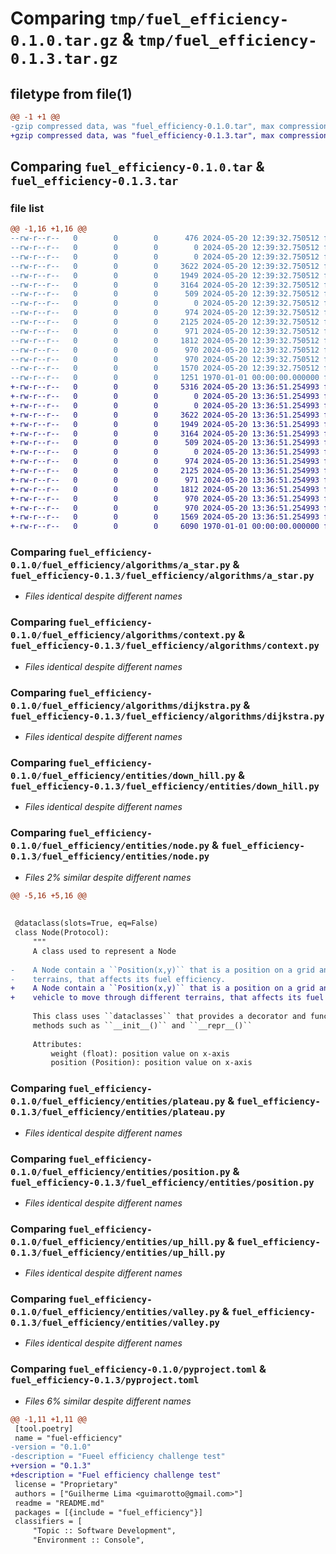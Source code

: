 # Comparing `tmp/fuel_efficiency-0.1.0.tar.gz` & `tmp/fuel_efficiency-0.1.3.tar.gz`

## filetype from file(1)

```diff
@@ -1 +1 @@
-gzip compressed data, was "fuel_efficiency-0.1.0.tar", max compression
+gzip compressed data, was "fuel_efficiency-0.1.3.tar", max compression
```

## Comparing `fuel_efficiency-0.1.0.tar` & `fuel_efficiency-0.1.3.tar`

### file list

```diff
@@ -1,16 +1,16 @@
--rw-r--r--   0        0        0      476 2024-05-20 12:39:32.750512 fuel_efficiency-0.1.0/README.md
--rw-r--r--   0        0        0        0 2024-05-20 12:39:32.750512 fuel_efficiency-0.1.0/fuel_efficiency/__init__.py
--rw-r--r--   0        0        0        0 2024-05-20 12:39:32.750512 fuel_efficiency-0.1.0/fuel_efficiency/algorithms/__init__.py
--rw-r--r--   0        0        0     3622 2024-05-20 12:39:32.750512 fuel_efficiency-0.1.0/fuel_efficiency/algorithms/a_star.py
--rw-r--r--   0        0        0     1949 2024-05-20 12:39:32.750512 fuel_efficiency-0.1.0/fuel_efficiency/algorithms/context.py
--rw-r--r--   0        0        0     3164 2024-05-20 12:39:32.750512 fuel_efficiency-0.1.0/fuel_efficiency/algorithms/dijkstra.py
--rw-r--r--   0        0        0      509 2024-05-20 12:39:32.750512 fuel_efficiency-0.1.0/fuel_efficiency/algorithms/path_finding.py
--rw-r--r--   0        0        0        0 2024-05-20 12:39:32.750512 fuel_efficiency-0.1.0/fuel_efficiency/entities/__init__.py
--rw-r--r--   0        0        0      974 2024-05-20 12:39:32.750512 fuel_efficiency-0.1.0/fuel_efficiency/entities/down_hill.py
--rw-r--r--   0        0        0     2125 2024-05-20 12:39:32.750512 fuel_efficiency-0.1.0/fuel_efficiency/entities/node.py
--rw-r--r--   0        0        0      971 2024-05-20 12:39:32.750512 fuel_efficiency-0.1.0/fuel_efficiency/entities/plateau.py
--rw-r--r--   0        0        0     1812 2024-05-20 12:39:32.750512 fuel_efficiency-0.1.0/fuel_efficiency/entities/position.py
--rw-r--r--   0        0        0      970 2024-05-20 12:39:32.750512 fuel_efficiency-0.1.0/fuel_efficiency/entities/up_hill.py
--rw-r--r--   0        0        0      970 2024-05-20 12:39:32.750512 fuel_efficiency-0.1.0/fuel_efficiency/entities/valley.py
--rw-r--r--   0        0        0     1570 2024-05-20 12:39:32.750512 fuel_efficiency-0.1.0/pyproject.toml
--rw-r--r--   0        0        0     1251 1970-01-01 00:00:00.000000 fuel_efficiency-0.1.0/PKG-INFO
+-rw-r--r--   0        0        0     5316 2024-05-20 13:36:51.254993 fuel_efficiency-0.1.3/README.md
+-rw-r--r--   0        0        0        0 2024-05-20 13:36:51.254993 fuel_efficiency-0.1.3/fuel_efficiency/__init__.py
+-rw-r--r--   0        0        0        0 2024-05-20 13:36:51.254993 fuel_efficiency-0.1.3/fuel_efficiency/algorithms/__init__.py
+-rw-r--r--   0        0        0     3622 2024-05-20 13:36:51.254993 fuel_efficiency-0.1.3/fuel_efficiency/algorithms/a_star.py
+-rw-r--r--   0        0        0     1949 2024-05-20 13:36:51.254993 fuel_efficiency-0.1.3/fuel_efficiency/algorithms/context.py
+-rw-r--r--   0        0        0     3164 2024-05-20 13:36:51.254993 fuel_efficiency-0.1.3/fuel_efficiency/algorithms/dijkstra.py
+-rw-r--r--   0        0        0      509 2024-05-20 13:36:51.254993 fuel_efficiency-0.1.3/fuel_efficiency/algorithms/path_finding.py
+-rw-r--r--   0        0        0        0 2024-05-20 13:36:51.254993 fuel_efficiency-0.1.3/fuel_efficiency/entities/__init__.py
+-rw-r--r--   0        0        0      974 2024-05-20 13:36:51.254993 fuel_efficiency-0.1.3/fuel_efficiency/entities/down_hill.py
+-rw-r--r--   0        0        0     2125 2024-05-20 13:36:51.254993 fuel_efficiency-0.1.3/fuel_efficiency/entities/node.py
+-rw-r--r--   0        0        0      971 2024-05-20 13:36:51.254993 fuel_efficiency-0.1.3/fuel_efficiency/entities/plateau.py
+-rw-r--r--   0        0        0     1812 2024-05-20 13:36:51.254993 fuel_efficiency-0.1.3/fuel_efficiency/entities/position.py
+-rw-r--r--   0        0        0      970 2024-05-20 13:36:51.254993 fuel_efficiency-0.1.3/fuel_efficiency/entities/up_hill.py
+-rw-r--r--   0        0        0      970 2024-05-20 13:36:51.254993 fuel_efficiency-0.1.3/fuel_efficiency/entities/valley.py
+-rw-r--r--   0        0        0     1569 2024-05-20 13:36:51.254993 fuel_efficiency-0.1.3/pyproject.toml
+-rw-r--r--   0        0        0     6090 1970-01-01 00:00:00.000000 fuel_efficiency-0.1.3/PKG-INFO
```

### Comparing `fuel_efficiency-0.1.0/fuel_efficiency/algorithms/a_star.py` & `fuel_efficiency-0.1.3/fuel_efficiency/algorithms/a_star.py`

 * *Files identical despite different names*

### Comparing `fuel_efficiency-0.1.0/fuel_efficiency/algorithms/context.py` & `fuel_efficiency-0.1.3/fuel_efficiency/algorithms/context.py`

 * *Files identical despite different names*

### Comparing `fuel_efficiency-0.1.0/fuel_efficiency/algorithms/dijkstra.py` & `fuel_efficiency-0.1.3/fuel_efficiency/algorithms/dijkstra.py`

 * *Files identical despite different names*

### Comparing `fuel_efficiency-0.1.0/fuel_efficiency/entities/down_hill.py` & `fuel_efficiency-0.1.3/fuel_efficiency/entities/down_hill.py`

 * *Files identical despite different names*

### Comparing `fuel_efficiency-0.1.0/fuel_efficiency/entities/node.py` & `fuel_efficiency-0.1.3/fuel_efficiency/entities/node.py`

 * *Files 2% similar despite different names*

```diff
@@ -5,16 +5,16 @@
 
 
 @dataclass(slots=True, eq=False)
 class Node(Protocol):
     """
     A class used to represent a Node
 
-    A Node contain a ``Position(x,y)`` that is a position on a grid and a ``weight`` that represents the weight for a vehicle to move through different
-    terrains, that affects its fuel efficiency.
+    A Node contain a ``Position(x,y)`` that is a position on a grid and a ``weight`` that represents the weight for a
+    vehicle to move through different terrains, that affects its fuel efficiency.
 
     This class uses ``dataclasses`` that provides a decorator and functions for automatically adding generated special
     methods such as ``__init__()`` and ``__repr__()``
 
     Attributes:
         weight (float): position value on x-axis
         position (Position): position value on x-axis
```

### Comparing `fuel_efficiency-0.1.0/fuel_efficiency/entities/plateau.py` & `fuel_efficiency-0.1.3/fuel_efficiency/entities/plateau.py`

 * *Files identical despite different names*

### Comparing `fuel_efficiency-0.1.0/fuel_efficiency/entities/position.py` & `fuel_efficiency-0.1.3/fuel_efficiency/entities/position.py`

 * *Files identical despite different names*

### Comparing `fuel_efficiency-0.1.0/fuel_efficiency/entities/up_hill.py` & `fuel_efficiency-0.1.3/fuel_efficiency/entities/up_hill.py`

 * *Files identical despite different names*

### Comparing `fuel_efficiency-0.1.0/fuel_efficiency/entities/valley.py` & `fuel_efficiency-0.1.3/fuel_efficiency/entities/valley.py`

 * *Files identical despite different names*

### Comparing `fuel_efficiency-0.1.0/pyproject.toml` & `fuel_efficiency-0.1.3/pyproject.toml`

 * *Files 6% similar despite different names*

```diff
@@ -1,11 +1,11 @@
 [tool.poetry]
 name = "fuel-efficiency"
-version = "0.1.0"
-description = "Fueel efficiency challenge test"
+version = "0.1.3"
+description = "Fuel efficiency challenge test"
 license = "Proprietary"
 authors = ["Guilherme Lima <guimarotto@gmail.com>"]
 readme = "README.md"
 packages = [{include = "fuel_efficiency"}]
 classifiers = [
     "Topic :: Software Development",
     "Environment :: Console",
```

